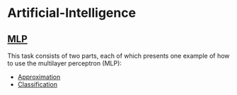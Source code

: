 # Artificial-Intelligence

## [MLP](https://github.com/JuliaSzymanska/Artificial-Intelligence/tree/master/MLP)
This task consists of two parts, each of which presents one example of how to use the multilayer perceptron (MLP):
* [Approximation](https://github.com/JuliaSzymanska/Artificial-Intelligence/blob/master/MLP/Approximation.py)
* [Classification](https://github.com/JuliaSzymanska/Artificial-Intelligence/blob/master/MLP/Classification.py)



